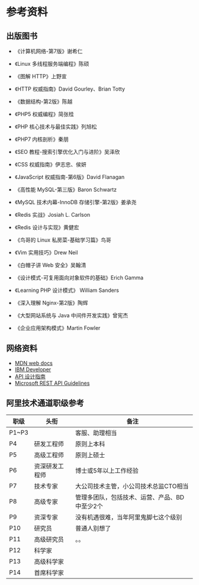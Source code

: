 # 参考资料

## 出版图书

- 《计算机网络-第7版》谢希仁
- 《Linux 多线程服务端编程》陈硕
- 《图解 HTTP》上野宣
- 《HTTP 权威指南》David Gourley、Brian Totty 
- 《数据结构-第2版》陈越
- 《PHP5 权威编程》简张桂
- 《PHP 核心技术与最佳实践》列旭松
- 《PHP7 内核剖析》秦朋
- 《SEO 教程-搜索引擎优化入门与进阶》吴泽欣
- 《CSS 权威指南》伊志忠、侯妍
- 《JavaScript 权威指南-第6版》David Flanagan
- 《高性能 MySQL-第三版》Baron Schwartz
- 《MySQL 技术内幕-InnoDB 存储引擎-第2版》姜承尧
- 《Redis 实战》Josiah L. Carlson
- 《Redis 设计与实现》黄健宏
- 《鸟哥的 Linux 私房菜-基础学习篇》鸟哥
- 《Vim 实用技巧》Drew Neil
- 《白帽子讲 Web 安全》吴翰清
- 《设计模式-可复用面向对象软件的基础》Erich Gamma
- 《Learning PHP 设计模式》 William Sanders
- 《深入理解 Nginx-第2版》陶辉
- 《大型网站系统与 Java 中间件开发实践》曾宪杰

- 《企业应用架构模式》Martin Fowler

## 网络资料

- [MDN web docs](https://developer.mozilla.org/zh-CN/docs/Web)
- [IBM Developer](https://www.ibm.com/developerworks/cn/topics/)
- [API 设计指南](https://cloud.google.com/apis/design/?hl=zh-cn)
- [Microsoft REST API Guidelines](https://github.com/Microsoft/api-guidelines/blob/master/Guidelines.md)

## 阿里技术通道职级参考

|职级|头衔|备注|
|-|-|-|
|P1~P3||客服、助理相当|
|P4|研发工程师|原则上本科|
|P5|高级工程师|原则上硕士|
|P6|资深研发工程师|博士或5年以上工作经验|
|P7|技术专家|大公司技术主管，小公司技术总监CTO相当|
|P8|高级专家|管理多团队，包括技术、运营、产品、BD中至少2个|
|P9|资深专家|没有机遇很难，当年阿里鬼脚七这个级别|
|P10|研究员|普通人别想了|
|P11|高级研究员|。。|
|P12|科学家|
|P13|高级科学家|
|P14|首席科学家|